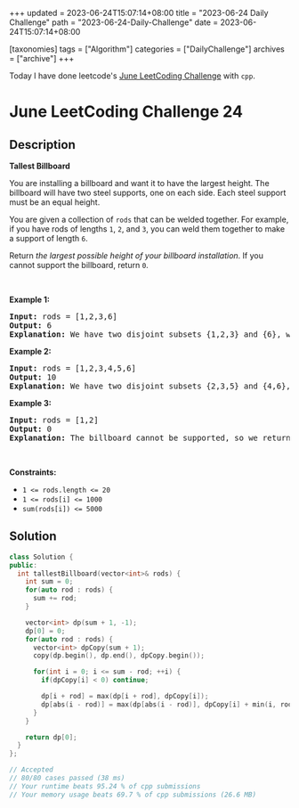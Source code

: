 +++
updated = 2023-06-24T15:07:14+08:00
title = "2023-06-24 Daily Challenge"
path = "2023-06-24-Daily-Challenge"
date = 2023-06-24T15:07:14+08:00

[taxonomies]
tags = ["Algorithm"]
categories = ["DailyChallenge"]
archives = ["archive"]
+++

Today I have done leetcode's [June LeetCoding Challenge](https://leetcode.com/problems/tallest-billboard/description/) with `cpp`.

<!-- more -->

# June LeetCoding Challenge 24

## Description

**Tallest Billboard**

<p>You are installing a billboard and want it to have the largest height. The billboard will have two steel supports, one on each side. Each steel support must be an equal height.</p>

<p>You are given a collection of <code>rods</code> that can be welded together. For example, if you have rods of lengths <code>1</code>, <code>2</code>, and <code>3</code>, you can weld them together to make a support of length <code>6</code>.</p>

<p>Return <em>the largest possible height of your billboard installation</em>. If you cannot support the billboard, return <code>0</code>.</p>

<p>&nbsp;</p>
<p><strong class="example">Example 1:</strong></p>

<pre>
<strong>Input:</strong> rods = [1,2,3,6]
<strong>Output:</strong> 6
<strong>Explanation:</strong> We have two disjoint subsets {1,2,3} and {6}, which have the same sum = 6.
</pre>

<p><strong class="example">Example 2:</strong></p>

<pre>
<strong>Input:</strong> rods = [1,2,3,4,5,6]
<strong>Output:</strong> 10
<strong>Explanation:</strong> We have two disjoint subsets {2,3,5} and {4,6}, which have the same sum = 10.
</pre>

<p><strong class="example">Example 3:</strong></p>

<pre>
<strong>Input:</strong> rods = [1,2]
<strong>Output:</strong> 0
<strong>Explanation:</strong> The billboard cannot be supported, so we return 0.
</pre>

<p>&nbsp;</p>
<p><strong>Constraints:</strong></p>

<ul>
	<li><code>1 &lt;= rods.length &lt;= 20</code></li>
	<li><code>1 &lt;= rods[i] &lt;= 1000</code></li>
	<li><code>sum(rods[i]) &lt;= 5000</code></li>
</ul>

## Solution

``` cpp
class Solution {
public:
  int tallestBillboard(vector<int>& rods) {
    int sum = 0;
    for(auto rod : rods) {
      sum += rod;
    }

    vector<int> dp(sum + 1, -1);
    dp[0] = 0;
    for(auto rod : rods) {
      vector<int> dpCopy(sum + 1);
      copy(dp.begin(), dp.end(), dpCopy.begin());

      for(int i = 0; i <= sum - rod; ++i) {
        if(dpCopy[i] < 0) continue;

        dp[i + rod] = max(dp[i + rod], dpCopy[i]);
        dp[abs(i - rod)] = max(dp[abs(i - rod)], dpCopy[i] + min(i, rod));
      }
    }

    return dp[0];
  }
};

// Accepted
// 80/80 cases passed (38 ms)
// Your runtime beats 95.24 % of cpp submissions
// Your memory usage beats 69.7 % of cpp submissions (26.6 MB)
```
